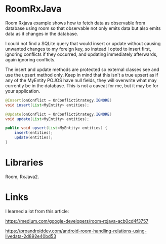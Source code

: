 # RoomRxJava
Room Rxjava example shows how to fetch data as observable from database using room so that observable not only emits data but also emits data as it changes in the database. 

I could not find a SQLite query that would insert or update without causing unwanted changes to my foreign key, so instead I opted to insert first, ignoring conflicts if they occurred, and updating immediately afterwards, again ignoring conflicts.

The insert and update methods are protected so external classes see and use the upsert method only. Keep in mind that this isn't a true upsert as if any of the MyEntity POJOS have null fields, they will overwrite what may currently be in the database. This is not a caveat for me, but it may be for your application.

```java
@Insert(onConflict = OnConflictStrategy.IGNORE)
void insert(List<MyEntity> entities);

@Update(onConflict = OnConflictStrategy.IGNORE)
void update(List<MyEntity> entities);
```
```java
public void upsert(List<MyEntity> entities) {
    insert(entities);
    update(entities);
}
```


# Libraries
Room, RxJava2.

# Links
I learned a lot from this article:
 
 https://medium.com/google-developers/room-rxjava-acb0cd4f3757
 
 https://proandroiddev.com/android-room-handling-relations-using-livedata-2d892e40bd53
 
